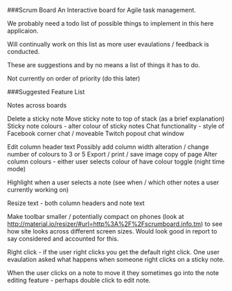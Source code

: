 ###Scrum Board
An Interactive board for Agile task management.

We probably need a todo list of possible things to implement in this here applicaion.

Will continually work on this list as more user evaulations / feedback is conducted.

These are suggestions and by no means a list of things it has to do.

Not currently on order of priority (do this later)

###Suggested Feature List

Notes across boards

Delete a sticky note
Move sticky note to top of stack (as a brief explanation)
Sticky note colours - alter colour of sticky notes
Chat functionality - style of Facebook corner chat / moveable Twitch popout chat window

Edit column header text
Possibly add column width alteration / change number of colours to 3 or 5
Export / print / save image copy of page
Alter column colours - either user selects colour of have colour toggle (night time mode)

Highlight when a user selects a note (see when / which other notes a user currently working on)

Resize text - both column headers and note text

Make toolbar smaller / potentially compact on phones (look at http://material.io/resizer/#url=http%3A%2F%2Fscrumboard.info.tm) to see how site looks across different screen sizes. Would look good in report to say considered and accounted for this. 

Right click - if the user right clicks you get the default right click. One user evaulation asked what happens when someone right clicks on a sticky note.

When the user clicks on a note to move it they sometimes go into the note editing feature - perhaps double click to edit note.

